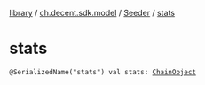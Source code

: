 [library](../../index.md) / [ch.decent.sdk.model](../index.md) / [Seeder](index.md) / [stats](./stats.md)

# stats

`@SerializedName("stats") val stats: `[`ChainObject`](../-chain-object/index.md)